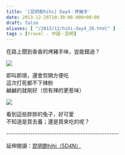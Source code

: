 ```yaml
---
title: '[昆明飽hihi] Day4：烤豬手'
date: 2013-12-26T10:30:00.000+08:00
draft: false
aliases: [ "/2013/12/hihi-day4_26.html" ]
tags : [travel - 中國・昆明]
---
```


在路上聞到香香的烤豬手味，豈能錯過？  

![](/images/yunnan4b1.jpg)

即叫即燒，還會剪開方便吃  
這次打死都不下辣粉  
鹹鹹的就剛好（但有辣的更惹味）  

![](/images/yunnan4b2.jpg)

看到這些胖胖的兔子，好可愛  
不知道是買去養；還是買來吃的呢？  
  
\-----------------------------------------------  
  
延伸閱讀：[昆明飽hihi（5D4N）](https://hidie.net/yunnan5d4n/)

